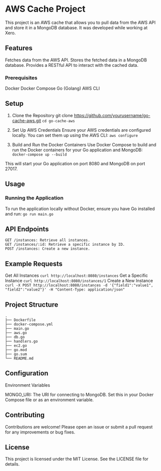# AWS Cache Project
This project is an AWS cache that allows you to pull data from the AWS API and store it in a MongoDB database. It was developed while working at Xero.

## Features
Fetches data from the AWS API.
Stores the fetched data in a MongoDB database.
Provides a RESTful API to interact with the cached data.
### Prerequisites
Docker
Docker Compose
Go (Golang)
AWS CLI
## Setup
1. Clone the Repository
git clone https://github.com/yourusername/go-cache-aws.git
`cd go-cache-aws`

2. Set Up AWS Credentials
Ensure your AWS credentials are configured locally.
You can set them up using the AWS CLI:
`aws configure`

4. Build and Run the Docker Containers
Use Docker Compose to build and run the Docker containers for your Go application and MongoDB:
`docker-compose up --build`

This will start your Go application on port 8080 and MongoDB on port 27017.

## Usage
### Running the Application
To run the application locally without Docker, ensure you have Go installed and run:
`go run main.go`

## API Endpoints
```
GET /instances: Retrieve all instances.
GET /instances/:id: Retrieve a specific instance by ID.
POST /instances: Create a new instance.
```

## Example Requests

Get All Instances
`curl http://localhost:8080/instances`
Get a Specific Instance
`curl http://localhost:8080/instances/1`
Create a New Instance
`curl -X POST http://localhost:8080/instances -d '{"field1":"value1", "field2":"value2"}' -H "Content-Type: application/json"`

## Project Structure

```
.
├── Dockerfile
├── docker-compose.yml
├── main.go
├── aws.go
├── db.go
├── handlers.go
├── ec2.go
├── go.mod
├── go.sum
└── README.md
```
## Configuration
Environment Variables

MONGO_URI: The URI for connecting to MongoDB. Set this in your Docker Compose file or as an environment variable.

## Contributing
Contributions are welcome! Please open an issue or submit a pull request for any improvements or bug fixes.

## License
This project is licensed under the MIT License. See the LICENSE file for details.
